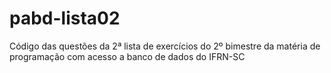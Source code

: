 # pabd-lista02
Código das questões da 2ª lista de exercícios do 2º bimestre da matéria de programação com acesso a banco de dados do IFRN-SC
